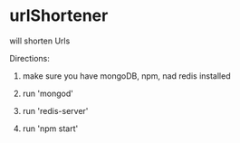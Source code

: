 # urlShortener
will shorten Urls

Directions:

1) make sure you have mongoDB, npm, nad redis installed

2) run 'mongod'
3) run 'redis-server'
4) run 'npm start'